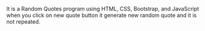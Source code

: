 It is a Random Quotes program using HTML, CSS, Bootstrap, and JavaScript when you click on new quote button it generate new random quote and it is not repeated.
